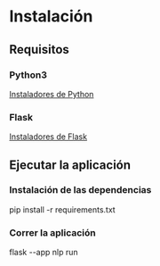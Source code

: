 # Instalación

## Requisitos

### Python3
[Instaladores de Python](https://www.python.org/downloads/)

### Flask
[Instaladores de Flask](https://flask.palletsprojects.com/en/3.0.x/installation/)

## Ejecutar la aplicación

### Instalación de las dependencias
pip install -r requirements.txt

### Correr la aplicación
flask --app nlp run


